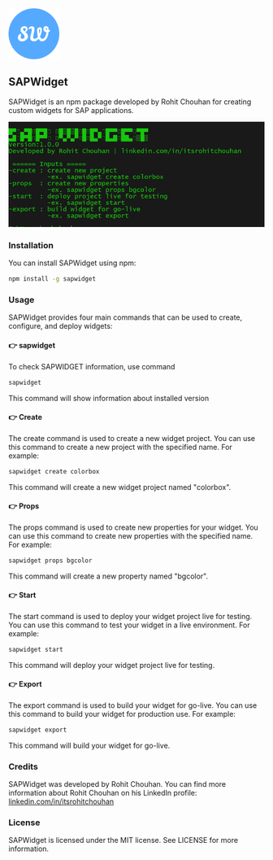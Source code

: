 <img src="https://raw.githubusercontent.com/rohit-chouhan/sapwidget/main/icon.png" width="100">

## SAPWidget
SAPWidget is an npm package developed by Rohit Chouhan for creating custom widgets for SAP applications.

![preview](https://raw.githubusercontent.com/rohit-chouhan/sapwidget/main/preview.png)

### Installation
You can install SAPWidget using npm:
```sh 
npm install -g sapwidget
```
### Usage
SAPWidget provides four main commands that can be used to create, configure, and deploy widgets:

#### 👉 sapwidget
To check SAPWIDGET information, use command
```sh
sapwidget
```
This command will show information about installed version

#### 👉 Create
The create command is used to create a new widget project. You can use this command to create a new project with the specified name. For example:
```sh
sapwidget create colorbox
```
This command will create a new widget project named "colorbox".

#### 👉 Props
The props command is used to create new properties for your widget. You can use this command to create new properties with the specified name. For example:
```sh
sapwidget props bgcolor
```
This command will create a new property named "bgcolor".

#### 👉 Start
The start command is used to deploy your widget project live for testing. You can use this command to test your widget in a live environment. For example:

```sh
sapwidget start
```
This command will deploy your widget project live for testing.

#### 👉 Export
The export command is used to build your widget for go-live. You can use this command to build your widget for production use. For example:
```sh
sapwidget export
```
This command will build your widget for go-live.

### Credits
SAPWidget was developed by Rohit Chouhan. You can find more information about Rohit Chouhan on his LinkedIn profile: [linkedin.com/in/itsrohitchouhan](https://linkedin.com/in/itsrohitchouhan "linkedin.com/in/itsrohitchouhan")

### License
SAPWidget is licensed under the MIT license. See LICENSE for more information.

